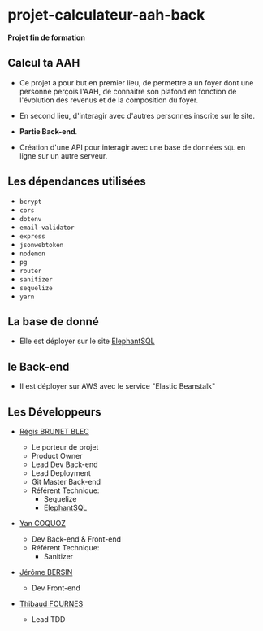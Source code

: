 # projet-calculateur-aah-back

**Projet fin de formation**

## Calcul ta AAH

- Ce projet a pour but en premier lieu, de permettre a un foyer dont une personne perçois l'AAH, de connaître son plafond en fonction de l'évolution des revenus et de la composition du foyer.
- En second lieu, d'interagir avec d'autres personnes inscrite sur le site.


- **Partie Back-end**.
- Création d'une API pour interagir avec une base de données `SQL` en ligne sur un autre serveur.

## Les dépendances utilisées

- `bcrypt`
- `cors`
- `dotenv`
- `email-validator`
- `express`
- `jsonwebtoken`
- `nodemon`
- `pg`
- `router`
- `sanitizer`
- `sequelize`
- `yarn`


## La base de donné

- Elle est déployer sur le site [ElephantSQL](https://customer.elephantsql.com)

## le Back-end

- Il est déployer sur AWS avec le service "Elastic Beanstalk"

## Les Développeurs

- [Régis BRUNET BLEC](https://github.com/Cide74)
  - Le porteur de projet
  - Product Owner
  - Lead Dev Back-end
  - Lead Deployment
  - Git Master Back-end
  - Référent Technique:
    - Sequelize
    - [ElephantSQL](https://customer.elephantsql.com)
  
- [Yan COQUOZ](https://github.com/Yan-Coquoz)
  - Dev Back-end & Front-end
  - Référent Technique:
    - Sanitizer

- [Jérôme BERSIN](https://github.com/JeromeBersin)
  - Dev Front-end

- [Thibaud FOURNES](https://github.com/ThibaudFournes77)
  - Lead TDD
